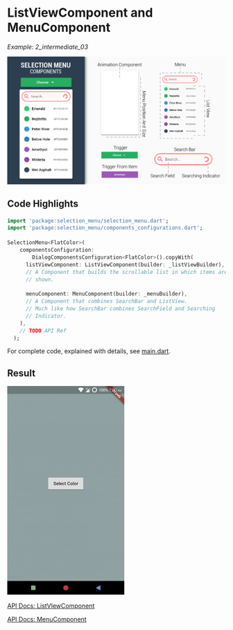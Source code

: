 # ListViewComponent and MenuComponent
*Example: 2_intermediate_03*

![Components Image](../data/selection_menu%20anatomy%20components.jpg)

## Code Highlights

```dart
import 'package:selection_menu/selection_menu.dart';
import 'package:selection_menu/components_configurations.dart';

SelectionMenu<FlatColor>(
    componentsConfiguration:
        DialogComponentsConfiguration<FlatColor>().copyWith(
      listViewComponent: ListViewComponent(builder: _listViewBuilder),
      // A Component that builds the scrollable list in which items are 
      // shown.

      menuComponent: MenuComponent(builder: _menuBuilder),
      // A Component that combines SearchBar and ListView.
      // Much like how SearchBar combines SearchField and Searching 
      // Indicator.
    ),
    // TODO API Ref
  );


```

For complete code, explained with details, see [main.dart](./main.dart).
## Result

![Result Gif](./2_03.gif)

[API Docs: ListVIewComponent](https://pub.dev/documentation/selection_menu/latest/components_configurations/ListViewComponent-class.html)

[API Docs: MenuComponent](https://pub.dev/documentation/selection_menu/latest/components_configurations/MenuComponent-class.html)